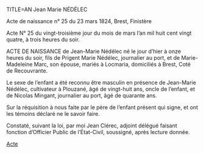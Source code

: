 TITLE=AN Jean Marie NÉDÉLEC

Acte de naissance n° 25 du 23 mars 1824, Brest, Finistère

Acte N° 25 du vingt-troisième jour du mois de mars l’an mil huit cent vingt quatre, à trois heures du soir.

ACTE DE NAISSANCE de Jean-Marie Nédélec né le jour d’hier à onze heures du soir, fils de Prigent Marie Nédélec, journalier au port, et de Marie-Madeleine Marc, son épouse, mariés à Locmaria, domiciliés à Brest, Coté de Recouvrante.

Le sexe de l’enfant a été reconnu être masculin en présence de Jean-Marie Nédélec, cultivateur à Plouzané, âgé de vingt-huit ans, oncle de l’enfant, et de Nicolas Mingant, journalier au port, âgé de quarante ans.

Sur la réquisition à nous faite par le père de l’enfant présent qui signe, et ont les témoins déclaré ne le savoir faire.

Constaté, suivant la loi, par moi Jean Clérec, adjoint délégué faisant fonction d’Officier Public de l’État-Civil, soussigné, après lecture donnée.

<a href="https://adecang.github.io/gen/brest/media/1824_0323_AN25_jean_marie_nedelec.jpg">Acte</a>

